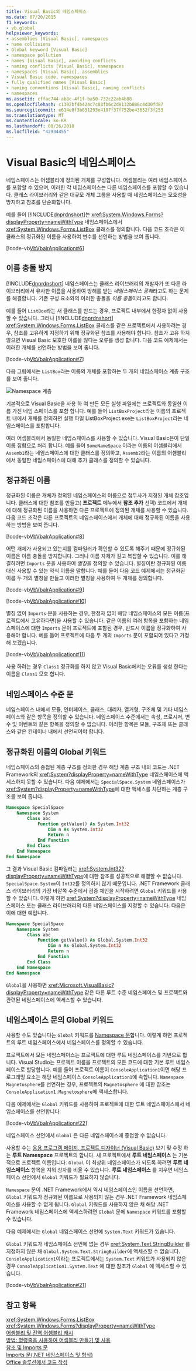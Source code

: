 ```yaml
---
title: Visual Basic의 네임스페이스
ms.date: 07/20/2015
f1_keywords:
- vb.global
helpviewer_keywords:
- assemblies [Visual Basic], namespaces
- name collisions
- Global keyword [Visual Basic]
- namespace pollution
- names [Visual Basic], avoiding conflicts
- naming conflicts [Visual Basic], namespaces
- namespaces [Visual Basic], assemblies
- Visual Basic code, namespaces
- fully qualified names [Visual Basic]
- naming conventions [Visual Basic], naming conflicts
- namespaces
ms.assetid: cffac744-ab8c-4f1f-ba50-732c22ab4b88
ms.openlocfilehash: c1302bf4b424c7c03fb6c2d8132b086c4d30fd87
ms.sourcegitcommit: e614e0f3b031293e4107f37f752be43652f3f253
ms.translationtype: MT
ms.contentlocale: ko-KR
ms.lasthandoff: 08/26/2018
ms.locfileid: "42934455"
---
```

# <a name="namespaces-in-visual-basic"></a>Visual Basic의 네임스페이스
네임스페이스는 어셈블리에 정의된 개체를 구성합니다. 어셈블리는 여러 네임스페이스를 포함할 수 있으며, 이러한 각 네임스페이스는 다른 네임스페이스를 포함할 수 있습니다. 클래스 라이브러리와 같은 대규모 개체 그룹을 사용할 때 네임스페이스는 모호성을 방지하고 참조를 단순화합니다.  
  
 예를 들어 [!INCLUDE[dnprdnshort](~/includes/dnprdnshort-md.md)]는 <xref:System.Windows.Forms?displayProperty=nameWithType> 네임스페이스에서 <xref:System.Windows.Forms.ListBox> 클래스를 정의합니다. 다음 코드 조각은 이 클래스의 정규화된 이름을 사용하여 변수를 선언하는 방법을 보여 줍니다.  
  
 [!code-vb[VbVbalrApplication#6](../../../visual-basic/programming-guide/program-structure/codesnippet/VisualBasic/namespaces_1.vb)]  
  
## <a name="avoiding-name-collisions"></a>이름 충돌 방지  
 [!INCLUDE[dnprdnshort](~/includes/dnprdnshort-md.md)] 네임스페이스는 클래스 라이브러리의 개발자가 또 다른 라이브러리에서 유사한 이름을 사용하여 방해를 받는 *네임스페이스 공해*라고도 하는 문제를 해결합니다. 기존 구성 요소와의 이러한 충돌을 *이름 충돌*이라고도 합니다.  
  
 예를 들어 `ListBox`라는 새 클래스를 만드는 경우, 프로젝트 내부에서 한정자 없이 사용할 수 있습니다. 그러나 [!INCLUDE[dnprdnshort](~/includes/dnprdnshort-md.md)] <xref:System.Windows.Forms.ListBox> 클래스를 같은 프로젝트에서 사용하려는 경우, 참조를 고유하게 지정하기 위해 정규화된 참조를 사용해야 합니다. 참조가 고유 하지 않으면 Visual Basic 모호한 이름을 않다는 오류를 생성 합니다. 다음 코드 예제에서는 이러한 개체를 선언하는 방법을 보여 줍니다.  
  
 [!code-vb[VbVbalrApplication#7](../../../visual-basic/programming-guide/program-structure/codesnippet/VisualBasic/namespaces_2.vb)]  
  
 다음 그림에서는 `ListBox`라는 이름의 개체를 포함하는 두 개의 네임스페이스 계층 구조를 보여 줍니다.  
  
 ![Namespace 계층](../../../visual-basic/programming-guide/program-structure/media/vanamespacehierarchy.gif "vaNamespaceHierarchy")  
  
 기본적으로 Visual Basic을 사용 하 여 만든 모든 실행 파일에는 프로젝트와 동일한 이름 가진 네임 스페이스를 포함 합니다. 예를 들어 `ListBoxProject`라는 이름의 프로젝트 내에서 개체를 정의하면 실행 파일 ListBoxProject.exe는 `ListBoxProject`라는 네임스페이스를 포함합니다.  
  
 여러 어셈블리에서 동일한 네임스페이스를 사용할 수 있습니다. Visual Basic은이 단일 이름 집합으로 처리 합니다. 예를 들어 `SomeNameSpace` 이라는 이름의 어셈블리에서 `Assemb1`라는 네임스페이스에 대한 클래스를 정의하고, `Assemb2`라는 이름의 어셈블리에서 동일한 네임스페이스에 대해 추가 클래스를 정의할 수 있습니다.  
  
## <a name="fully-qualified-names"></a>정규화된 이름  
 정규화된 이름은 개체가 정의된 네임스페이스의 이름으로 접두사가 지정된 개체 참조입니다. 클래스에 대한 참조를 만들고( **프로젝트** 메뉴에서 **참조 추가** 선택) 코드에서 개체에 대해 정규화된 이름을 사용하면 다른 프로젝트에 정의된 개체를 사용할 수 있습니다. 다음 코드 조각은 다른 프로젝트의 네임스페이스에서 개체에 대해 정규화된 이름을 사용하는 방법을 보여 줍니다.  
  
 [!code-vb[VbVbalrApplication#8](../../../visual-basic/programming-guide/program-structure/codesnippet/VisualBasic/namespaces_3.vb)]  
  
 어떤 개체가 사용되고 있는지를 컴파일러가 확인할 수 있도록 해주기 때문에 정규화된 이름은 이름 충돌을 방지합니다. 그러나 이름 자체가 길고 복잡할 수 있습니다. 이를 해결하려면 `Imports` 문을 사용하여 *별칭*을 정의할 수 있습니다. 별칭이란 정규화된 이름 대신 사용할 수 있는 약식 이름을 말합니다. 예를 들어 다음 코드 예제에서는 정규화된 이름 두 개의 별칭을 만들고 이러한 별칭을 사용하여 두 개체를 정의합니다.  
  
 [!code-vb[VbVbalrApplication#9](../../../visual-basic/programming-guide/program-structure/codesnippet/VisualBasic/namespaces_4.vb)]  
  
 [!code-vb[VbVbalrApplication#10](../../../visual-basic/programming-guide/program-structure/codesnippet/VisualBasic/namespaces_5.vb)]  
  
 별칭 없이 `Imports` 문을 사용하는 경우, 한정자 없이 해당 네임스페이스의 모든 이름(프로젝트에서 고유하다면)을 사용할 수 있습니다. 같은 이름의 여러 항목을 포함하는 네임스페이스에 대한 `Imports` 문이 프로젝트에 포함된 경우, 반드시 이름을 정규화하여 사용해야 합니다. 예를 들어 프로젝트에 다음 두 개의 `Imports` 문이 포함되어 있다고 가정해 보겠습니다.  
  
 [!code-vb[VbVbalrApplication#11](../../../visual-basic/programming-guide/program-structure/codesnippet/VisualBasic/namespaces_6.vb)]  
  
 사용 하려는 경우 `Class1` 정규화를 하지 않고 Visual Basic에서는 오류를 생성 한다는 이름을 `Class1` 모호 합니다.  
  
## <a name="namespace-level-statements"></a>네임스페이스 수준 문  
 네임스페이스 내에서 모듈, 인터페이스, 클래스, 대리자, 열거형, 구조체 및 기타 네임스페이스와 같은 항목을 정의할 수 있습니다. 네임스페이스 수준에서는 속성, 프로시저, 변수 및 이벤트와 같은 항목을 정의할 수 없습니다. 이러한 항목은 모듈, 구조체 또는 클래스와 같은 컨테이너 내에서 선언되어야 합니다.  
  
## <a name="global-keyword-in-fully-qualified-names"></a>정규화된 이름의 Global 키워드  
 네임스페이스의 중첩된 계층 구조를 정의한 경우 해당 계층 구조 내의 코드는 .NET Framework의 <xref:System?displayProperty=nameWithType> 네임스페이스에 액세스하지 못할 수 있습니다. 다음 예제에서는 `SpecialSpace.System` 네임스페이스가 <xref:System?displayProperty=nameWithType>에 대한 액세스를 차단하는 계층 구조를 보여 줍니다.  
  
```vb  
Namespace SpecialSpace  
    Namespace System  
        Class abc  
            Function getValue() As System.Int32  
                Dim n As System.Int32  
                Return n  
            End Function  
        End Class  
    End Namespace  
End Namespace  
```  
  
 그 결과 Visual Basic 컴파일러는 <xref:System.Int32?displayProperty=nameWithType>에 대한 참조를 성공적으로 해결할 수 없습니다. `SpecialSpace.System`이 `Int32`를 정의하지 않기 때문입니다. .NET Framework 클래스 라이브러리의 가장 바깥쪽 수준에서 검증 체인을 시작하려면 `Global` 키워드를 사용할 수 있습니다. 이렇게 하면 <xref:System?displayProperty=nameWithType> 네임스페이스 또는 클래스 라이브러리의 다른 네임스페이스를 지정할 수 있습니다. 다음은 이에 대한 예입니다.  
  
```vb  
Namespace SpecialSpace  
    Namespace System  
        Class abc  
            Function getValue() As Global.System.Int32  
                Dim n As Global.System.Int32  
                Return n  
            End Function  
        End Class  
    End Namespace  
End Namespace  
```  
  
 `Global`을 사용하면 <xref:Microsoft.VisualBasic?displayProperty=nameWithType> 같은 다른 루트 수준 네임스페이스 및 프로젝트와 관련된 네임스페이스에 액세스할 수 있습니다.  
  
## <a name="global-keyword-in-namespace-statements"></a>네임스페이스 문의 Global 키워드  
 사용할 수도 있습니다는 `Global` 키워드를 [Namespace 문](../../../visual-basic/language-reference/statements/namespace-statement.md)합니다. 이렇게 하면 프로젝트의 루트 네임스페이스에서 네임스페이스를 정의할 수 있습니다.  
  
 프로젝트에서 모든 네임스페이스는 프로젝트에 대한 루트 네임스페이스를 기반으로 합니다.  Visual Studio는 프로젝트 이름을 프로젝트의 모든 코드에 대한 기본 루트 네임스페이스로 할당합니다. 예를 들어 프로젝트 이름이 `ConsoleApplication1`이면 해당 프로그래밍 요소는 해당 네임스페이스 `ConsoleApplication1`에 속합니다. `Namespace Magnetosphere`를 선언하는 경우, 프로젝트의 `Magnetosphere` 에 대한 참조는 `ConsoleApplication1.Magnetosphere`에 액세스합니다.  
  
 다음 예제에서는 `Global` 키워드를 사용하여 프로젝트에 대한 루트 네임스페이스에서 네임스페이스를 선언합니다.  
  
 [!code-vb[VbVbalrApplication#22](../../../visual-basic/programming-guide/program-structure/codesnippet/VisualBasic/namespaces_7.vb)]  
  
 네임스페이스 선언에서 `Global` 은 다른 네임스페이스에 중첩할 수 없습니다.  
  
 사용할 수는 [응용 프로그램 페이지, 프로젝트 디자이너 (Visual Basic)](/visualstudio/ide/reference/application-page-project-designer-visual-basic) 보기 및 수정 하는 **루트 Namespace** 프로젝트의 합니다.  새 프로젝트에서 **루트 네임스페이스** 는 기본적으로 프로젝트 이름입니다. `Global` 이 최상위 네임스페이스가 되도록 하려면 **루트 네임스페이스** 항목을 지워 상자를 비울 수 있습니다. **루트 네임스페이스** 를 지우면 네임스페이스 선언에서 `Global` 키워드가 필요하지 않습니다.  
  
 `Namespace` 문이 .NET Framework에서 역시 네임스페이스인 이름을 선언하면, `Global` 키워드가 정규화된 이름으로 사용되지 않는 경우 .NET Framework 네임스페이스를 사용할 수 없게 됩니다. `Global` 키워드를 사용하지 않은 채 해당 .NET Framework 네임스페이스에 액세스하려면 `Global` 문에 `Namespace` 키워드를 포함할 수 있습니다.  
  
 다음 예제에서는 `Global` 네임스페이스 선언에 `System.Text` 키워드가 있습니다.  
  
 `Global` 키워드가 네임스페이스 선언에 없는 경우 <xref:System.Text.StringBuilder> 를 지정하지 않은 채 `Global.System.Text.StringBuilder`에 액세스할 수 없습니다. `ConsoleApplication1`이라는 프로젝트에서는 `System.Text` 키워드가 사용되지 않은 경우 `ConsoleApplication1.System.Text` 에 대한 참조가 `Global` 에 액세스할 수 있습니다.  
  
 [!code-vb[VbVbalrApplication#21](../../../visual-basic/programming-guide/program-structure/codesnippet/VisualBasic/namespaces_8.vb)]  
  
## <a name="see-also"></a>참고 항목  
 <xref:System.Windows.Forms.ListBox>  
 <xref:System.Windows.Forms?displayProperty=nameWithType>  
 [어셈블리 및 전역 어셈블리 캐시](../../../visual-basic/programming-guide/concepts/assemblies-gac/index.md)  
 [방법: 명령줄을 사용하여 어셈블리 만들기 및 사용](http://msdn.microsoft.com/library/70f65026-3687-4e9c-ab79-c18b97dd8be4)  
 [참조 및 Imports 문](../../../visual-basic/programming-guide/program-structure/references-and-the-imports-statement.md)  
 [Imports 문(.NET 네임스페이스 및 형식)](../../../visual-basic/language-reference/statements/imports-statement-net-namespace-and-type.md)  
 [Office 솔루션에서 코드 작성](https://msdn.microsoft.com/library/bb608596)
